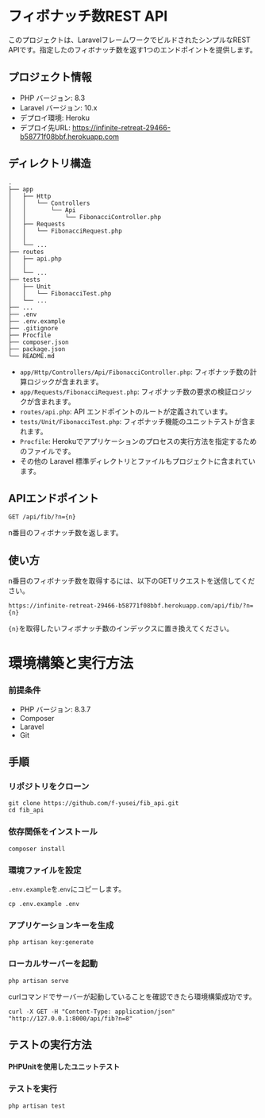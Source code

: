 # フィボナッチ数REST API

このプロジェクトは、LaravelフレームワークでビルドされたシンプルなREST APIです。指定したのフィボナッチ数を返す1つのエンドポイントを提供します。

## プロジェクト情報
- PHP バージョン: 8.3
- Laravel バージョン: 10.x
- デプロイ環境: Heroku
- デプロイ先URL: https://infinite-retreat-29466-b58771f08bbf.herokuapp.com

## ディレクトリ構造

```
.
├── app
│   ├── Http
│   │   └── Controllers
│   │       └── Api
│   │           └── FibonacciController.php
│   ├── Requests
│   │   └── FibonacciRequest.php
│   │ 
│   └── ...
├── routes
│   ├── api.php
│   │       
│   └── ...
├── tests
│   ├── Unit
│   │   └── FibonacciTest.php
│   └── ...
├── ...
├── .env
├── .env.example
├── .gitignore
├── Procfile
├── composer.json
├── package.json
└── README.md
```

- `app/Http/Controllers/Api/FibonacciController.php`: フィボナッチ数の計算ロジックが含まれます。
- `app/Requests/FibonacciRequest.php`: フィボナッチ数の要求の検証ロジックが含まれます。
- `routes/api.php`: API エンドポイントのルートが定義されています。
- `tests/Unit/FibonacciTest.php`: フィボナッチ機能のユニットテストが含まれます。
- `Procfile`: Herokuでアプリケーションのプロセスの実行方法を指定するためのファイルです。
- その他の Laravel 標準ディレクトリとファイルもプロジェクトに含まれています。
  

## APIエンドポイント

```
GET /api/fib/?n={n}
```

n番目のフィボナッチ数を返します。

## 使い方

n番目のフィボナッチ数を取得するには、以下のGETリクエストを送信してください。

```
https://infinite-retreat-29466-b58771f08bbf.herokuapp.com/api/fib/?n={n}
```

`{n}`を取得したいフィボナッチ数のインデックスに置き換えてください。

# 環境構築と実行方法
### 前提条件
- PHP バージョン: 8.3.7
- Composer
- Laravel
- Git

## 手順
### リポジトリをクローン
```
git clone https://github.com/f-yusei/fib_api.git
cd fib_api
```

### 依存関係をインストール

```
composer install
```

### 環境ファイルを設定

`.env.example`を.`env`にコピーします。

```
cp .env.example .env
```

### アプリケーションキーを生成

```
php artisan key:generate
```

### ローカルサーバーを起動
```
php artisan serve
```
curlコマンドでサーバーが起動していることを確認できたら環境構築成功です。
```
curl -X GET -H "Content-Type: application/json" "http://127.0.0.1:8000/api/fib?n=8"
```

## テストの実行方法
#### PHPUnitを使用したユニットテスト
### テストを実行

```
php artisan test
```

